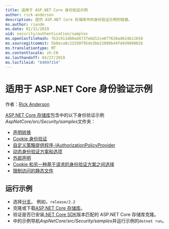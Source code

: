 ```yaml
---
title: 适用于 ASP.NET Core 身份验证示例
author: rick-anderson
description: 提供 ASP.NET Core 存储库中的身份验证示例的链接。
ms.author: riande
ms.date: 01/31/2019
uid: security/authentication/samples
ms.openlocfilehash: 7b3c911d60ad4737ebd12ce6f7628ad624b11658
ms.sourcegitcommit: 5b0eca8c21550f95de3bb21096bd4fd4d9098026
ms.translationtype: MT
ms.contentlocale: zh-CN
ms.lasthandoff: 04/27/2019
ms.locfileid: "64897154"
---
```

# <a name="authentication-samples-for-aspnet-core"></a>适用于 ASP.NET Core 身份验证示例

作者：[Rick Anderson](https://twitter.com/RickAndMSFT)

[ASP.NET Core 存储库](https://github.com/aspnet/AspNetCore)包含中的以下身份验证示例*AspNetCore/src/Security/samples*文件夹：

* [声明转换](https://github.com/aspnet/AspNetCore/tree/release/2.2/src/Security/samples/ClaimsTransformation)
* [Cookie 身份验证](https://github.com/aspnet/AspNetCore/tree/release/2.2/src/Security/samples/Cookies)
* [自定义策略提供程序-IAuthorizationPolicyProvider](https://github.com/aspnet/AspNetCore/tree/release/2.2/src/Security/samples/CustomPolicyProvider)
* [动态身份验证方案和选项](https://github.com/aspnet/AspNetCore/tree/release/2.2/src/Security/samples/DynamicSchemes)
* [外部声明](https://github.com/aspnet/AspNetCore/tree/release/2.2/src/Security/samples/Identity.ExternalClaims)
* [Cookie 和另一种基于请求的身份验证方案之间选择](https://github.com/aspnet/AspNetCore/tree/release/2.2/src/Security/samples/PathSchemeSelection)
* [限制访问的静态文件](https://github.com/aspnet/AspNetCore/tree/release/2.2/src/Security/samples/StaticFilesAuth)

## <a name="run-the-samples"></a>运行示例

* 选择[分支](https://github.com/aspnet/AspNetCore)。 例如，`release/2.2`
* 克隆或下载[ASP.NET Core 存储库](https://github.com/aspnet/AspNetCore)。
* 验证是否已安装[.NET Core SDK](https://www.microsoft.com/net/download/all)版本匹配的 ASP.NET Core 存储库克隆。
* 中的示例导航*AspNetCore/src/Security/samples*并运行示例的`dotnet run`。
